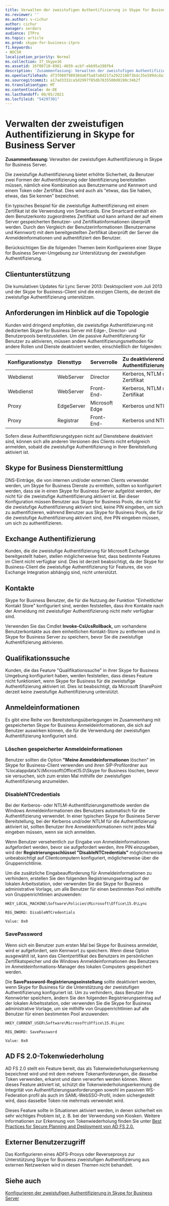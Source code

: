 ```yaml
---
title: Verwalten der zweistufigen Authentifizierung in Skype for Business Server
ms.reviewer: ''
ms.author: v-cichur
author: cichur
manager: serdars
audience: ITPro
ms.topic: article
ms.prod: skype-for-business-itpro
f1.keywords:
- NOCSH
localization_priority: Normal
ms.collection: IT_Skype16
ms.assetid: 16f08710-8961-4659-acbf-ebb95a198fb4
description: 'Zusammenfassung: Verwalten der zweistufigen Authentifizierung in Skype for Business Server.'
ms.openlocfilehash: d73f088798938da6f5a87a8d21fa2922188f3bdc35e589dcda32b3f62747f0d2
ms.sourcegitcommit: a17ad3332ca5d2997f85db7835500d8190c34b2f
ms.translationtype: MT
ms.contentlocale: de-DE
ms.lasthandoff: 08/05/2021
ms.locfileid: "54297301"
---
```

# <a name="manage-two-factor-authentication-in-skype-for-business-server"></a>Verwalten der zweistufigen Authentifizierung in Skype for Business Server
 
**Zusammenfassung:** Verwalten der zweistufigen Authentifizierung in Skype for Business Server.
  
Die zweistufige Authentifizierung bietet erhöhte Sicherheit, da Benutzer zwei Formen der Authentifizierung oder Identifizierung bereitstellen müssen, nämlich eine Kombination aus Benutzername und Kennwort und einem Token oder Zertifikat. Dies wird auch als "etwas, das Sie haben, etwas, das Sie kennen" bezeichnet. 
  
Ein typisches Beispiel für die zweistufige Authentifizierung mit einem Zertifikat ist die Verwendung von Smartcards. Eine Smartcard enthält ein dem Benutzerkonto zugeordnetes Zertifikat und kann anhand der auf einem Server gespeicherten Benutzer- und Zertifikatinformationen überprüft werden. Durch den Vergleich der Benutzerinformationen (Benutzername und Kennwort) mit dem bereitgestellten Zertifikat überprüft der Server die Anmeldeinformationen und authentifiziert den Benutzer.
  
Berücksichtigen Sie die folgenden Themen beim Konfigurieren einer Skype for Business Server-Umgebung zur Unterstützung der zweistufigen Authentifizierung.
  
## <a name="client-support"></a>Clientunterstützung

Die kumulativen Updates für Lync Server 2013: Desktopclient vom Juli 2013 und der Skype for Business-Client sind die einzigen Clients, die derzeit die zweistufige Authentifizierung unterstützen.
  
## <a name="topology-requirements"></a>Anforderungen im Hinblick auf die Topologie

Kunden wird dringend empfohlen, die zweistufige Authentifizierung mit dedizierten Skype for Business Server mit Edge-, Director- und Benutzerpools bereitzustellen. Um die passive Authentifizierung für Benutzer zu aktivieren, müssen andere Authentifizierungsmethoden für andere Rollen und Dienste deaktiviert werden, einschließlich der folgenden:
  
|**Konfigurationstyp**|**Diensttyp**|**Serverrolle**|**Zu deaktivierende Authentifizierungstyp**|
|:-----|:-----|:-----|:-----|
|Webdienst  <br/> |WebServer  <br/> |Director  <br/> |Kerberos, NTLM und Zertifikat  <br/> |
|Webdienst  <br/> |WebServer  <br/> |Front-End-  <br/> |Kerberos, NTLM und Zertifikat  <br/> |
|Proxy  <br/> |EdgeServer  <br/> |Microsoft Edge  <br/> |Kerberos und NTLM  <br/> |
|Proxy  <br/> |Registrar  <br/> |Front-End-  <br/> |Kerberos und NTLM  <br/> |
   
Sofern diese Authentifizierungstypen nicht auf Dienstebene deaktiviert sind, können sich alle anderen Versionen des Clients nicht erfolgreich anmelden, sobald die zweistufige Authentifizierung in Ihrer Bereitstellung aktiviert ist.
  
## <a name="skype-for-business-service-discovery"></a>Skype for Business Dienstermittlung

DNS-Einträge, die von internen und/oder externen Clients verwendet werden, um Skype for Business Dienste zu ermitteln, sollten so konfiguriert werden, dass sie in einen Skype for Business Server aufgelöst werden, der nicht für die zweistufige Authentifizierung aktiviert ist. Bei dieser Konfiguration müssen Benutzer aus Skype for Business Pools, die nicht für die zweistufige Authentifizierung aktiviert sind, keine PIN eingeben, um sich zu authentifizieren, während Benutzer aus Skype for Business Pools, die für die zweistufige Authentifizierung aktiviert sind, ihre PIN eingeben müssen, um sich zu authentifizieren.
  
## <a name="exchange-authentication"></a>Exchange Authentifizierung

Kunden, die die zweistufige Authentifizierung für Microsoft Exchange bereitgestellt haben, stellen möglicherweise fest, dass bestimmte Features im Client nicht verfügbar sind. Dies ist derzeit beabsichtigt, da der Skype for Business-Client die zweistufige Authentifizierung für Features, die von Exchange Integration abhängig sind, nicht unterstützt.
  
## <a name="contacts"></a>Kontakte

Skype for Business Benutzer, die für die Nutzung der Funktion "Einheitlicher Kontakt Store" konfiguriert sind, werden feststellen, dass ihre Kontakte nach der Anmeldung mit zweistufiger Authentifizierung nicht mehr verfügbar sind.
  
Verwenden Sie das Cmdlet **Invoke-CsUcsRollback,** um vorhandene Benutzerkontakte aus dem einheitlichen Kontakt-Store zu entfernen und in Skype for Business Server zu speichern, bevor Sie die zweistufige Authentifizierung aktivieren.
  
## <a name="skill-search"></a>Qualifikationssuche

Kunden, die das Feature "Qualifikationssuche" in ihrer Skype for Business Umgebung konfiguriert haben, werden feststellen, dass dieses Feature nicht funktioniert, wenn Skype for Business für die zweistufige Authentifizierung aktiviert ist. Dies ist beabsichtigt, da Microsoft SharePoint derzeit keine zweistufige Authentifizierung unterstützt.
  
## <a name="credentials"></a>Anmeldeinformationen

Es gibt eine Reihe von Bereitstellungsüberlegungen im Zusammenhang mit gespeicherten Skype for Business Anmeldeinformationen, die sich auf Benutzer auswirken können, die für die Verwendung der zweistufigen Authentifizierung konfiguriert sind.
  
### <a name="deleting-saved-credentials"></a>Löschen gespeicherter Anmeldeinformationen

Benutzer sollten die Option **"Meine Anmeldeinformationen** löschen" im Skype for Business-Client verwenden und ihren SIP-Profilordner aus %localappdata%\Microsoft\Office\15.0\Skype for Business löschen, bevor sie versuchen, sich zum ersten Mal mithilfe der zweistufigen Authentifizierung anzumelden.
  
### <a name="disablentcredentials"></a>DisableNTCredentials

Bei der Kerberos- oder NTLM-Authentifizierungsmethode werden die Windows Anmeldeinformationen des Benutzers automatisch für die Authentifizierung verwendet. In einer typischen Skype for Business Server Bereitstellung, bei der Kerberos und/oder NTLM für die Authentifizierung aktiviert ist, sollten Benutzer ihre Anmeldeinformationen nicht jedes Mal eingeben müssen, wenn sie sich anmelden.
  
Wenn Benutzer versehentlich zur Eingabe von Anmeldeinformationen aufgefordert werden, bevor sie aufgefordert werden, ihre PIN einzugeben, wird der **Registrierungsschlüssel "DisableNTCredentials"** möglicherweise unbeabsichtigt auf Clientcomputern konfiguriert, möglicherweise über die Gruppenrichtlinie.
  
Um die zusätzliche Eingabeaufforderung für Anmeldeinformationen zu verhindern, erstellen Sie den folgenden Registrierungseintrag auf der lokalen Arbeitsstation, oder verwenden Sie die Skype for Business administrative Vorlage, um alle Benutzer für einen bestimmten Pool mithilfe von Gruppenrichtlinien anzuwenden:
  
    HKEY_LOCAL_MACHINE\Software\Policies\Microsoft\Office\15.0\Lync
  
    REG_DWORD: DisableNTCredentials
  
    Value: 0x0
  
### <a name="savepassword"></a>SavePassword

Wenn sich ein Benutzer zum ersten Mal bei Skype for Business anmeldet, wird er aufgefordert, sein Kennwort zu speichern. Wenn diese Option ausgewählt ist, kann das Clientzertifikat des Benutzers im persönlichen Zertifikatspeicher und die Windows Anmeldeinformationen des Benutzers im Anmeldeinformations-Manager des lokalen Computers gespeichert werden.
  
Die **SavePassword-Registrierungseinstellung** sollte deaktiviert werden, wenn Skype for Business für die Unterstützung der zweistufigen Authentifizierung konfiguriert ist. Um zu verhindern, dass Benutzer ihre Kennwörter speichern, ändern Sie den folgenden Registrierungseintrag auf der lokalen Arbeitsstation, oder verwenden Sie die Skype for Business administrative Vorlage, um sie mithilfe von Gruppenrichtlinien auf alle Benutzer für einen bestimmten Pool anzuwenden:
  
    HKEY_CURRENT_USER\Software\Microsoft\Office\15.0\Lync
  
    REG_DWORD: SavePassword
  
    Value: 0x0
  
## <a name="ad-fs-20-token-replay"></a>AD FS 2.0-Tokenwiederholung

AD FS 2.0 stellt ein Feature bereit, das als Tokenwiederholungserkennung bezeichnet wird und mit dem mehrere Tokenanforderungen, die dasselbe Token verwenden, erkannt und dann verworfen werden können. Wenn dieses Feature aktiviert ist, schützt die Tokenwiederholungserkennung die Integrität von Authentifizierungsanforderungen sowohl im passiven WS-Federation profil als auch im SAML-WebSSO-Profil, indem sichergestellt wird, dass dasselbe Token nie mehrmals verwendet wird.
  
Dieses Feature sollte in Situationen aktiviert werden, in denen sicherheit ein sehr wichtiges Problem ist, z. B. bei der Verwendung von Kiosken. Weitere Informationen zur Erkennung von Tokenwiederholung finden Sie unter [Best Practices for Secure Planning and Deployment von AD FS 2.0.](/previous-versions/windows/it-pro/windows-server-2008-R2-and-2008/ff630160(v=ws.10))
  
## <a name="external-user-access"></a>Externer Benutzerzugriff

Das Konfigurieren eines ADFS-Proxys oder Reverseproxys zur Unterstützung Skype for Business zweistufigen Authentifizierung aus externen Netzwerken wird in diesen Themen nicht behandelt.
  
## <a name="see-also"></a>Siehe auch

[Konfigurieren der zweistufigen Authentifizierung in Skype for Business Server](configure-two-factor.md)

